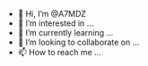 - 👋 Hi, I’m @A7MDZ
- 👀 I’m interested in ...
- 🌱 I’m currently learning ...
- 💞️ I’m looking to collaborate on ...
- 📫 How to reach me ...

<!---
A7MDZ/A7MDZ is a ✨ special ✨ repository because its `README.md` (this file) appears on your GitHub profile.
You can click the Preview link to take a look at your changes.
--->
